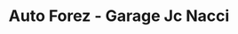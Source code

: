 ---
title: "Auto Forez - Garage Jc Nacci"
url: /le-chambon-feugerolles/auto-forez-garage-jc-nacci/
shop: voiture
---